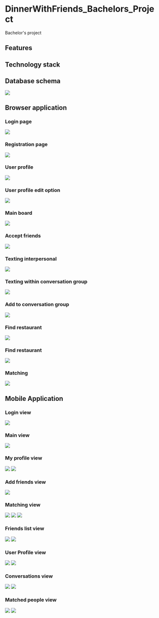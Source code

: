 # DinnerWithFriends_Bachelors_Project
Bachelor's project

## Features

## Technology stack

## Database schema
<img src="readme_images/database/db_schema.png">

## Browser application

### Login page 
<img src="readme_images/browser/login.PNG">

### Registration page 
<img src="readme_images/browser/registration.PNG">

### User profile 
<img src="readme_images/browser/my_profile_edit.PNG">

### User profile edit option
<img src="readme_images/browser/my_profile_edit.PNG">

### Main board 
<img src="readme_images/browser/main_board.PNG">

### Accept friends 
<img src="readme_images/browser/accept_friends.PNG">

### Texting interpersonal 
<img src="readme_images/browser/texting_interpersonal.PNG">

### Texting within conversation group 
<img src="readme_images/browser/texting_group.PNG">

### Add to conversation group 
<img src="readme_images/browser/add_to_group.PNG">

### Find restaurant
<img src="readme_images/browser/map_find_locals.PNG">

### Find restaurant
<img src="readme_images/browser/map_walk.PNG">

### Matching 
<img src="readme_images/browser/matching.PNG">

## Mobile Application

### Login view 
<img src="readme_images/mobile_app/login.png">

### Main view 
<img src="readme_images/mobile_app/menu.png">

### My profile view 
<img src="readme_images/mobile_app/MyProfile.png">

<img src="readme_images/mobile_app/MyProfile-description_after_swap_down.png">

### Add friends view 
<img src="readme_images/mobile_app/add_friends.png">

### Matching view 
<img src="readme_images/mobile_app/Screenshot_20191205-155245.png.png">

<img src="readme_images/mobile_app/Screenshot_20191205-155253.png.png">

<img src="readme_images/mobile_app/matching_swap_annimation_v1.png">

### Friends list view 

<img src="readme_images/mobile_app/Friends%list.png">

<img src="readme_images/mobile_app/Texting_interpersona.png">

### User Profile view 

<img src="readme_images/mobile_app/Someones_profile.png">

<img src="readme_images/mobile_app/Someones_profile_description.png">

### Conversations view 

<img src="readme_images/mobile_app/Friends%list.png">

<img src="readme_images/mobile_app/My_groups.png">


### Matched people view 

<img src="readme_images/mobile_app/matched_list.png">

<img src="readme_images/mobile_app/chat_after_match.png">
